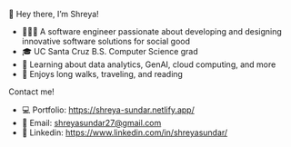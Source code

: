 👋 Hey there, I’m Shreya!
- 👩🏽‍💻 A software engineer passionate about developing and designing innovative software solutions for social good
- 🎓 UC Santa Cruz B.S. Computer Science grad
- 🌱 Learning about data analytics, GenAI, cloud computing, and more
- 🌌 Enjoys long walks, traveling, and reading

Contact me!
- 💻 Portfolio: https://shreya-sundar.netlify.app/
- 📧 Email: shreyasundar27@gmail.com
- 🔗 Linkedin: https://www.linkedin.com/in/shreyasundar/
  
<!---
shreyasun/shreyasun is a ✨ special ✨ repository because its `README.md` (this file) appears on your GitHub profile.
You can click the Preview link to take a look at your changes.
--->
